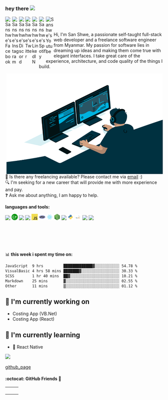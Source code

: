### hey there <img src="https://media.giphy.com/media/hvRJCLFzcasrR4ia7z/giphy.gif" width="25">  

<a href="https://www.instagram.com/_sanshwe_/">
  <img align="left" alt="Sanshwe's Facebook" width="22px" src="https://camo.githubusercontent.com/8f245234577766478eaf3ee72b0615e99bb9ef3eaa56e1c37f75692811181d5c/68747470733a2f2f6564656e742e6769746875622e696f2f537570657254696e7949636f6e732f696d616765732f7376672f66616365626f6f6b2e737667" />
</a>
<a href="https://www.instagram.com/sanshwe330/">
  <img align="left" alt="Sanshwe's Instagram" width="22px" src="https://raw.githubusercontent.com/hussainweb/hussainweb/main/icons/instagram.png" />
</a>
<a href="https://discordapp.com/users/635485461346910258">
  <img align="left" alt="Sanshwe's Discord" width="20" src="https://raw.githubusercontent.com/peterthehan/peterthehan/master/assets/discord.svg" />
</a>
<a href="https://twitter.com/@_sanshwe_">
  <img align="left" alt="Sanshwe's Twitter" width="22px" src="https://camo.githubusercontent.com/35b0b8bfbd8840f35607fb56ad0a139047fd5d6e09ceb060c5c6f0a5abd1044c/68747470733a2f2f6564656e742e6769746875622e696f2f537570657254696e7949636f6e732f696d616765732f7376672f747769747465722e737667" />
</a>
<a href="https://www.linkedin.com/in/san-shwe-19a767233/">
  <img align="left" alt="Sanshwe's LinkedIN" width="22px" src="https://raw.githubusercontent.com/peterthehan/peterthehan/master/assets/linkedin.svg" />
</a>
<a href="https://avatars.githubusercontent.com/u/251374?s=200&v=4">
  <img align="left" alt="Sanshwe's Spotify" width="22px" src="https://camo.githubusercontent.com/15d4e1b8bf3ed25b7131cc93f248f86cc42deaf9e19fdb61aa1ba3b46e0400a5/68747470733a2f2f6564656e742e6769746875622e696f2f537570657254696e7949636f6e732f696d616765732f7376672f73706f746966792e737667" />
</a>

<a href="https://www.youtube.com/channel/UCkVQFqUEYM-_rH89fWOa2XA">
  <img align="left" alt="Sanshwe's Youtube" width="25px" src="https://www.svgrepo.com/show/13671/youtube.svg" />
</a>
<br /><br />

Hi, I'm San Shwe, a passionate self-taught full-stack web developer and a freelance software engineer from Myanmar. My passion for software lies in dreaming up ideas and making them come true with elegant interfaces. I take great care of the experience, architecture, and code quality of the things I build.

<!-- i am also an open-source enthusiast and maintainer. i learned a lot from the open-source community and i love how collaboration and knowledge sharing happened through open-source. -->


  <img align="right" alt="GIF" src="https://github.com/San-Shwe/San-Shwe/blob/main/img/code.gif" width="500" height="320" />
 
  
💼 Is there any freelancing available? Please contact me via <a href="mailto:sanshwe330@gmail.com?">email</a> :)  
🔍 I'm seeking for a new career that will provide me with more experience and pay.  
❓ Ask me about anything, I am happy to help.  

**languages and tools:**  

<code><img height="20" src="https://upload.wikimedia.org/wikipedia/commons/thumb/4/40/VB.NET_Logo.svg/768px-VB.NET_Logo.svg.png"></code>
<code><img height="20" src="https://raw.githubusercontent.com/github/explore/80688e429a7d4ef2fca1e82350fe8e3517d3494d/topics/csharp/csharp.png"></code>
<code><img height="20" src="https://camo.githubusercontent.com/72e5df59529a42423d671ba4c02bfb327d917517bfff18595c5e5dc17a5abece/68747470733a2f2f6564656e742e6769746875622e696f2f537570657254696e7949636f6e732f696d616765732f7376672f68746d6c352e737667"></code>
<code><img height="20" src="https://camo.githubusercontent.com/b788527f604d8e727fcc90d721984125bced85c8a1c9f8da69c6c4a3e51df3c5/68747470733a2f2f6564656e742e6769746875622e696f2f537570657254696e7949636f6e732f696d616765732f7376672f637373332e737667"></code>
<code><img height="20" src="https://raw.githubusercontent.com/github/explore/80688e429a7d4ef2fca1e82350fe8e3517d3494d/topics/javascript/javascript.png"></code>
<code><img height="20" src="https://raw.githubusercontent.com/github/explore/80688e429a7d4ef2fca1e82350fe8e3517d3494d/topics/php/php.png"></code>
<code><img height="20" src="https://raw.githubusercontent.com/github/explore/80688e429a7d4ef2fca1e82350fe8e3517d3494d/topics/react/react.png"></code>
<code><img height="20" src="https://raw.githubusercontent.com/github/explore/80688e429a7d4ef2fca1e82350fe8e3517d3494d/topics/nodejs/nodejs.png"></code>
<code><img height="20" src="https://camo.githubusercontent.com/9ebde7ca22ab3f3b4bf92d2743804ab9e581e413a16cdf3626c2092e69967d80/68747470733a2f2f63646e2e6a7364656c6976722e6e65742f67682f64657669636f6e732f64657669636f6e2f69636f6e732f6d6f6e676f64622f6d6f6e676f64622d6f726967696e616c2e737667"></code>
<code><img height="20" src="https://raw.githubusercontent.com/github/explore/80688e429a7d4ef2fca1e82350fe8e3517d3494d/topics/python/python.png"></code>
<code><img height="20" src="https://raw.githubusercontent.com/github/explore/80688e429a7d4ef2fca1e82350fe8e3517d3494d/topics/mysql/mysql.png"></code>
<code><img height="20" src="https://camo.githubusercontent.com/a7628672dbfd8720309680580dbfe8aff1d12a1bb2397b5c36cd10a56e08adf7/68747470733a2f2f6564656e742e6769746875622e696f2f537570657254696e7949636f6e732f696d616765732f7376672f6769742e737667"></code>
<code><img height="20" src="https://upload.wikimedia.org/wikipedia/commons/thumb/f/f1/Microsoft_Office_Access_%282019-present%29.svg/2097px-Microsoft_Office_Access_%282019-present%29.svg.png"></code>

<br /><br /><br /><br />

📊 **this week i spent my time on:**
<!-- START_SECTION:waka -->
```text
JavaScript  9 hrs         █████████████▓░░░░░░░░░░░ 54.78 % 
VisualBasic 4 hrs 58 mins ███████▓░░░░░░░░░░░░░░░░░ 30.33 % 
SCSS        1 hr 40 mins  ██▓░░░░░░░░░░░░░░░░░░░░░░ 10.21 % 
Markdown    25 mins       ▓░░░░░░░░░░░░░░░░░░░░░░░░ 02.55 % 
Other       11 mins       ▒░░░░░░░░░░░░░░░░░░░░░░░░ 01.12 % 
```
<!-- END_SECTION:waka -->

<!-- if you like what i do, maybe consider buying me a coffee/tea 🥺👉👈 -->

<!-- <a href="https://www.buymeacoffee.com/abhisheknaiidu" target="_blank"><img src="https://cdn.buymeacoffee.com/buttons/v2/default-red.png" alt="Buy Me A Coffee" width="150" ></a> -->

<!-- 🚧 **my todoist stats:** -->
<!-- TODO-IST:START -->
<!-- 🏆  7,995 Karma Points           
🌸  Completed 0 tasks today           
✅  Completed 673 tasks so far           
⏳  Longest streak is 10 days -->
<!-- TODO-IST:END -->
<!-- - 🌱 &nbsp;I’m currently learning React -->
## 🔭 I'm currently working on

- Costing App (VB.Net)
- Costing App (React)


## 🌱 I'm currently learning

- 📱 React Native 

![](https://visitor-badge.glitch.me/badge?page_id=San-Shwe.San-Shwe)


[github_page](https://san-shwe.github.io/financial-calculator/)

#### :octocat: GitHub Friends 🤝 	
<table>
  <tr>
    <td align="center"><a href="https://github.com/hanpainghtoo"><kbd><img src="https://avatars.githubusercontent.com/u/89374878?v=4" width="40px;" alt=""/></kbd></td>
    <td align="center"><a href="https://github.com/LynnLattYati"><kbd><img src="https://avatars.githubusercontent.com/u/108814689?v=4" width="40px;" alt=""/></kbd></td>
    <td align="center"><a href="https://github.com/Toshikiyk"><kbd><img src="https://avatars.githubusercontent.com/u/75468942?v=4" width="40px;" alt=""/></kbd></td>
  </tr>
</table>
